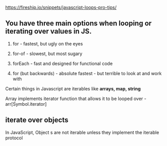 https://fireship.io/snippets/javascript-loops-pro-tips/

## You have three main options when looping or iterating over values in JS.

1. for - fastest, but ugly on the eyes
2. for-of - slowest, but most sugary
3. forEach - fast and designed for functional code

4. for (but backwards) - absolute fastest - but terrible to look at and work with

Certain things in Javascript are iterables like **arrays, map, string**

Array implements iterator function that allows it to be looped over - arr[Symbol.iterator]

## iterate over objects

In JavaScript, Object s are not iterable unless they implement the iterable protocol
